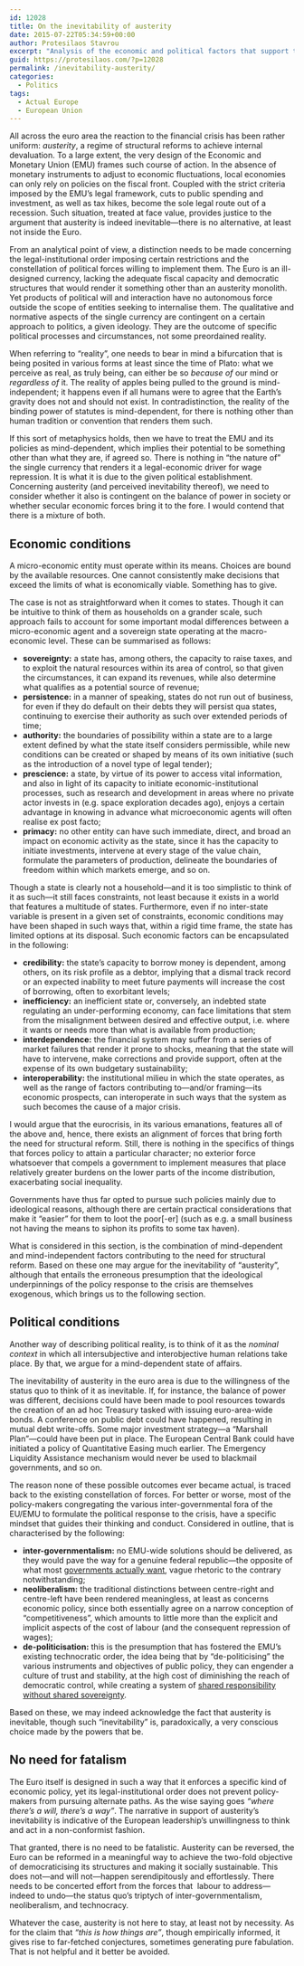 ```yaml
---
id: 12028
title: On the inevitability of austerity
date: 2015-07-22T05:34:59+00:00
author: Protesilaos Stavrou
excerpt: "Analysis of the economic and political factors that support the narrative of austerity's inevitability. No, the design of the Euro is not the main cause."
guid: https://protesilaos.com/?p=12028
permalink: /inevitability-austerity/
categories:
  - Politics
tags:
  - Actual Europe
  - European Union
---
```

All across the euro area the reaction to the financial crisis has been rather uniform: _austerity_, a regime of structural reforms to achieve internal devaluation. To a large extent, the very design of the Economic and Monetary Union (EMU) frames such course of action. In the absence of monetary instruments to adjust to economic fluctuations, local economies can only rely on policies on the fiscal front. Coupled with the strict criteria imposed by the EMU&#8217;s legal framework, cuts to public spending and investment, as well as tax hikes, become the sole legal route out of a recession. Such situation, treated at face value, provides justice to the argument that austerity is indeed inevitable—there is no alternative, at least not inside the Euro.

From an analytical point of view, a distinction needs to be made concerning the legal-institutional order imposing certain restrictions and the constellation of political forces willing to implement them. The Euro is an ill-designed currency, lacking the adequate fiscal capacity and democratic structures that would render it something other than an austerity monolith. Yet products of political will and interaction have no autonomous force outside the scope of entities seeking to internalise them. The qualitative and normative aspects of the single currency are contingent on a certain approach to politics, a given ideology. They are the outcome of specific political processes and circumstances, not some preordained reality.

When referring to &#8220;reality&#8221;, one needs to bear in mind a bifurcation that is being posited in various forms at least since the time of Plato: what we perceive as real, as truly being, can either be so _because of_ our mind or _regardless of_ it. The reality of apples being pulled to the ground is mind-independent; it happens even if all humans were to agree that the Earth&#8217;s gravity does not and should not exist. In contradistinction, the reality of the binding power of statutes is mind-dependent, for there is nothing other than human tradition or convention that renders them such.

If this sort of metaphysics holds, then we have to treat the EMU and its policies as mind-dependent, which implies their potential to be something other than what they are, if agreed so. There is nothing in &#8220;the nature of&#8221; the single currency that renders it a legal-economic driver for wage repression. It is what it is due to the given political establishment. Concerning austerity (and perceived inevitability thereof), we need to consider whether it also is contingent on the balance of power in society or whether secular economic forces bring it to the fore. I would contend that there is a mixture of both.

## Economic conditions

A micro-economic entity must operate within its means. Choices are bound by the available resources. One cannot consistently make decisions that exceed the limits of what is economically viable. Something has to give.

The case is not as straightforward when it comes to states. Though it can be intuitive to think of them as households on a grander scale, such approach fails to account for some important modal differences between a micro-economic agent and a sovereign state operating at the macro-economic level. These can be summarised as follows:

  * **sovereignty:** a state has, among others, the capacity to raise taxes, and to exploit the natural resources within its area of control, so that given the circumstances, it can expand its revenues, while also determine what qualifies as a potential source of revenue;
  * **persistence:** in a manner of speaking, states do not run out of business, for even if they do default on their debts they will persist qua states, continuing to exercise their authority as such over extended periods of time;
  * **authority:** the boundaries of possibility within a state are to a large extent defined by what the state itself considers permissible, while new conditions can be created or shaped by means of its own initiative (such as the introduction of a novel type of legal tender);
  * **prescience:** a state, by virtue of its power to access vital information, and also in light of its capacity to initiate economic-institutional processes, such as research and development in areas where no private actor invests in (e.g. space exploration decades ago), enjoys a certain advantage in knowing in advance what microeconomic agents will often realise ex post facto;
  * **primacy:** no other entity can have such immediate, direct, and broad an impact on economic activity as the state, since it has the capacity to initiate investments, intervene at every stage of the value chain, formulate the parameters of production, delineate the boundaries of freedom within which markets emerge, and so on.

Though a state is clearly not a household—and it is too simplistic to think of it as such—it still faces constraints, not least because it exists in a world that features a multitude of states. Furthermore, even if no inter-state variable is present in a given set of constraints, economic conditions may have been shaped in such ways that, within a rigid time frame, the state has limited options at its disposal. Such economic factors can be encapsulated in the following:

  * **credibility:** the state&#8217;s capacity to borrow money is dependent, among others, on its risk profile as a debtor, implying that a dismal track record or an expected inability to meet future payments will increase the cost of borrowing, often to exorbitant levels;
  * **inefficiency:** an inefficient state or, conversely, an indebted state regulating an under-performing economy, can face limitations that stem from the misalignment between desired and effective output, i.e. where it wants or needs more than what is available from production;
  * **interdependence:** the financial system may suffer from a series of market failures that render it prone to shocks, meaning that the state will have to intervene, make corrections and provide support, often at the expense of its own budgetary sustainability;
  * **interoperability:** the institutional milieu in which the state operates, as well as the range of factors contributing to—and/or framing—its economic prospects, can interoperate in such ways that the system as such becomes the cause of a major crisis.

I would argue that the eurocrisis, in its various emanations, features all of the above and, hence, there exists an alignment of forces that bring forth the need for structural reform. Still, there is nothing in the specifics of things that forces policy to attain a particular character; no exterior force whatsoever that compels a government to implement measures that place relatively greater burdens on the lower parts of the income distribution, exacerbating social inequality.

Governments have thus far opted to pursue such policies mainly due to ideological reasons, although there are certain practical considerations that make it &#8220;easier&#8221; for them to loot the poor\[-er\] (such as e.g. a small business not having the means to siphon its profits to some tax haven).

What is considered in this section, is the combination of mind-dependent and mind-independent factors contributing to the need for structural reform. Based on these one may argue for the inevitability of &#8220;austerity&#8221;, although that entails the erroneous presumption that the ideological underpinnings of the policy response to the crisis are themselves exogenous, which brings us to the following section.

## Political conditions

Another way of describing political reality, is to think of it as the _nominal context_ in which all intersubjective and interobjective human relations take place. By that, we argue for a mind-dependent state of affairs.

The inevitability of austerity in the euro area is due to the willingness of the status quo to think of it as inevitable. If, for instance, the balance of power was different, decisions could have been made to pool resources towards the creation of an ad hoc Treasury tasked with issuing euro-area-wide bonds. A conference on public debt could have happened, resulting in mutual debt write-offs. Some major investment strategy—a &#8220;Marshall Plan&#8221;—could have been put in place. The European Central Bank could have initiated a policy of Quantitative Easing much earlier. The Emergency Liquidity Assistance mechanism would never be used to blackmail governments, and so on.

The reason none of these possible outcomes ever became actual, is traced back to the existing constellation of forces. For better or worse, most of the policy-makers congregating the various inter-governmental fora of the EU/EMU to formulate the political response to the crisis, have a specific mindset that guides their thinking and conduct. Considered in outline, that is characterised by the following:

  * **inter-governmentalism:** no EMU-wide solutions should be delivered, as they would pave the way for a genuine federal republic—the opposite of what most [governments actually want](https://protesilaos.com/emergence-intergovernmentalism/), vague rhetoric to the contrary notwithstanding;
  * **neoliberalism:** the traditional distinctions between centre-right and centre-left have been rendered meaningless, at least as concerns economic policy, since both essentially agree on a narrow conception of &#8220;competitiveness&#8221;, which amounts to little more than the explicit and implicit aspects of the cost of labour (and the consequent repression of wages);
  * **de-politicisation:** this is the presumption that has fostered the EMU&#8217;s existing technocratic order, the idea being that by &#8220;de-politicising&#8221; the various instruments and objectives of public policy, they can engender a culture of trust and stability, at the high cost of diminishing the reach of democratic control, while creating a system of [shared responsibility without shared sovereignty](https://protesilaos.com/inaccuracy-shared-sovereignty/).

Based on these, we may indeed acknowledge the fact that austerity is inevitable, though such &#8220;inevitability&#8221; is, paradoxically, a very conscious choice made by the powers that be.

## No need for fatalism

The Euro itself is designed in such a way that it enforces a specific kind of economic policy, yet its legal-institutional order does not prevent policy-makers from pursuing alternate paths. As the wise saying goes _&#8220;where there&#8217;s a will, there&#8217;s a way&#8221;_. The narrative in support of austerity&#8217;s inevitability is indicative of the European leadership&#8217;s unwillingness to think and act in a non-conformist fashion.

That granted, there is no need to be fatalistic. Austerity can be reversed, the Euro can be reformed in a meaningful way to achieve the two-fold objective of democraticising its structures and making it socially sustainable. This does not—and will not—happen serendipitously and effortlessly. There needs to be concerted effort from the forces that  labour to address—indeed to undo—the status quo&#8217;s triptych of inter-governmentalism, neoliberalism, and technocracy.

Whatever the case, austerity is not here to stay, at least not by necessity. As for the claim that _&#8220;this is how things are&#8221;_, though empirically informed, it gives rise to far-fetched conjectures, sometimes generating pure fabulation. That is not helpful and it better be avoided.